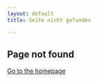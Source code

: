 ```yaml
---
layout: default
title: Seite nicht gefunden

---
```

## Page not found

[Go to the homepage](/ "Back to homepage")